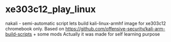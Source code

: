 # xe303c12_play_linux

nakali - semi-automatic script lets build kali-linux-armhf image for xe303c12 chromebook only. Based on https://github.com/offensive-security/kali-arm-build-scripts  + some mods 
Actually it was made for self learning purpose

